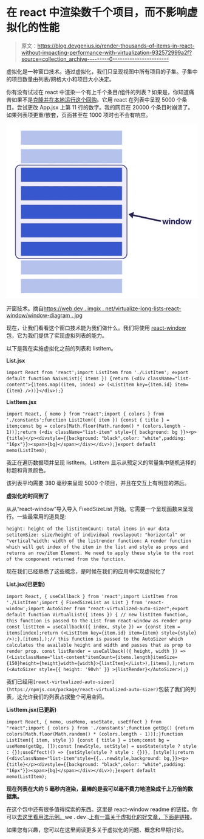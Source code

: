 # 在 react 中渲染数千个项目，而不影响虚拟化的性能

> 原文：<https://blog.devgenius.io/render-thousands-of-items-in-react-without-impacting-performance-with-virtualization-932572999a2f?source=collection_archive---------0----------------------->

虚拟化是一种窗口技术。通过虚拟化，我们只呈现视图中所有项目的子集。子集中的项目数量由列表/网格大小和项目大小决定。

你有没有试过在 react 中渲染一个有上千个条目/组件的列表？如果是，你知道痛苦如果不是[克隆并在本地运行这个回购](https://github.com/theBstar/virtualized-demo)。它用 react 在列表中呈现 5000 个条目。尝试更改 App.jsx 上第 11 行的数字。我的网页在 20000 个条目时崩溃了。如果列表项更重/嵌套，页面甚至在 1000 项时也不会有响应。

![](img/bac435b6454f6fd837f5720ee3cb9f54.png)

开窗技术。摘自[https://web dev . imgix . net/virtualize-long-lists-react-window/window-diagram . jpg](https://webdev.imgix.net/virtualize-long-lists-react-window/window-diagram.jpg)

现在，让我们看看这个窗口技术能为我们做什么。我们将使用 [react-window](https://github.com/bvaughn/react-window) 包，它为我们提供了实现虚拟列表的能力。

以下是我在实施虚拟化之前的列表和 listItem。

**List.jsx**

```
import React from 'react';import ListItem from './ListItem'; export default function NaiveList({ items }) {return (<div className="list-content">{items.map((item, index) => (<ListItem key={item.id} item={item} />))}</div>);}
```

**ListItem.jsx**

```
import React, { memo } from "react";import { colors } from './constants';function ListItem({ item }) {const { title } = item;const bg = colors[Math.floor(Math.random() * (colors.length - 1))];return (<div className="list-item" style={{ background: bg }}><p>{title}</p><divstyle={{background: "black",color: "white",padding: "16px"}}><span>{bg}</span></div></div>);}export default memo(ListItem);
```

我正在遍历数据项并呈现 listItem。ListItem 显示从预定义的常量集中随机选择的标题和背景颜色。

该列表平均需要 380 毫秒来呈现 5000 个项目，并且在交互上有明显的滞后。

**虚拟化的时间到了**

从从“react-window”导入导入 FixedSizeList 开始。它需要一个呈现函数来呈现行。一些最常用的道具是:

```
height: height of the listitemCount: total items in our data setitemSize: size/height of individual rowslayout: "horizontal" or "vertical"width: width of the listrender function: A render function which will get index of the item in the list and style as props and returns an row/item Element. We need to apply these style to the root of the component returned from the function. 
```

现在我们已经熟悉了这些概念，是时候在我们的应用中实现虚拟化了

**List.jsx(已更新)**

```
import React, { useCallback } from 'react';import ListItem from './ListItem';import { FixedSizeList as List } from 'react-window';import AutoSizer from "react-virtualized-auto-sizer";export default function VirtualList({ items }) { // new listItem function, this function is passed to the List from react-window as render prop const listItem = useCallback(({ index, style }) => {const item = items[index];return (<ListItem key={item.id} item={item} style={style} />);},[items],);// this function is passed to the AutoSizer which calculates the available height and width and passes that as prop to render prop. const listRender = useCallback(({ height, width }) => (<ListclassName="list-content"itemCount={items.length}itemSize={150}height={height}width={width}>{listItem}</List>),[items],);return (<AutoSizer style={{ height: '90vh' }} >{listRender}</AutoSizer>);}
```

我们已经用`[react-virtualized-auto-sizer](https://npmjs.com/package/react-virtualized-auto-sizer)`包装了我们的列表，这允许我们的列表占据整个可用空间。

**ListItem.jsx(已更新)**

```
import React, { memo, useMemo, useState, useEffect } from "react";import { colors } from './constants';function getBg() {return colors[Math.floor(Math.random() * (colors.length - 1))];}function ListItem({ item, style }) {const { title } = item;const bg = useMemo(getBg, []);const [newStyle, setStyle] = useState(style ? style : {});useEffect(() => {setStyle(style ? style : {})}, [style]);return (<divclassName="list-item"style={{...newStyle,background: bg,}}><p>{title}</p><divstyle={{background: "black",color: "white",padding: "16px"}}><span>{bg}</span></div></div>);}export default memo(ListItem);
```

**现在列表在大约 5 毫秒内渲染，最棒的是我可以毫不费力地渲染成千上万倍的数据集。**

在这个包中还有很多值得探索的东西。这里是 react-window readme 的链接。你可以[去这里看用法示例。](https://react-window.now.sh/#/examples/list/fixed-size)we . dev .[上有一篇关于虚拟化的好文章，下面是链接](https://web.dev/virtualize-long-lists-react-window/)。

如果您有兴趣，您可以在这里阅读更多关于虚拟化的问题、概念和早期讨论。